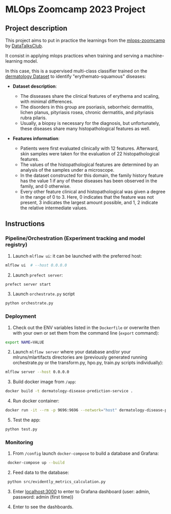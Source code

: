 # MLOps Zoomcamp 2023 Project

## Project description

This project aims to put in practice the learnings from the [mlops-zoomcamp](https://github.com/DataTalksClub/mlops-zoomcamp) by [DataTalksClub](https://github.com/DataTalksClub).

It consist in applying mlops practices when training and serving a machine-learning model.

In this case, this is a supervised multi-class classifier trained on the [dermatology Dataset](https://www.kaggle.com/datasets/olcaybolat1/dermatology-dataset-classification) to identify "erythemato-squamous" diseases:

- **Dataset description**:

    - The disseases share the clinical features of erythema and scaling, with minimal differences.
    - The disorders in this group are psoriasis, seborrheic dermatitis, lichen planus, pityriasis rosea, chronic dermatitis, and pityriasis rubra pilaris.
    - Usually, a biopsy is necessary for the diagnosis, but unfortunately, these diseases share many histopathological features as well.

- **Features information**:
    - Patients were first evaluated clinically with 12 features. Afterward, skin samples were taken for the evaluation of 22 histopathological features.
    - The values of the histopathological features are determined by an analysis of the samples under a microscope.
    - In the dataset constructed for this domain, the family history feature has the value 1 if any of these diseases has been observed in the family, and 0 otherwise.
    - Every other feature clinical and histopathological was given a degree in the range of 0 to 3. Here, 0 indicates that the feature was not present, 3 indicates the largest amount possible, and 1, 2 indicate the relative intermediate values.

## Instructions
### Pipeline/Orchestration (Experiment tracking and model registry)
1. Launch `mlflow ui`: it can be launched with the preferred host:
```bash
mlflow ui  # --host 0.0.0.0
```
2. Launch `prefect server`:
```bash
prefect server start
```
3. Launch `orchestrate.py` script
```bash
python orchestrate.py
```

### Deployment
1. Check out the ENV variables listed in the `Dockerfile` or overwrite then with your own or set them from the command line (`export` command):
```bash
export NAME=VALUE
```

2. Launch `mlflow server` where your database and/or your mlruns/mlartifacts directories are (previously generated running orchestrate.py or the transform.py, hpo.py, train.py scripts individually):
```bash 
mlflow server --host 0.0.0.0
```

3. Build docker image from `/app`:
```bash 
docker build -t dermatology-disease-prediction-service .
```

4. Run docker container:
```bash
docker run -it --rm -p 9696:9696 --network="host" dermatology-disease-prediction-service
```

5. Test the app:
```bash
python test.py
```

### Monitoring

1. From `/config` launch `docker-compose` to build a database and Grafana:
```bash
 docker-compose up --build
 ```
 
2. Feed data to the database:
```bash
 python src/evidently_metrics_calculation.py
 ```
3. Enter [localhost:3000](localhost:3000) to enter to Grafana dashboard (user: admin, password: admin (first time))
   
4. Enter to see the dashboards. 